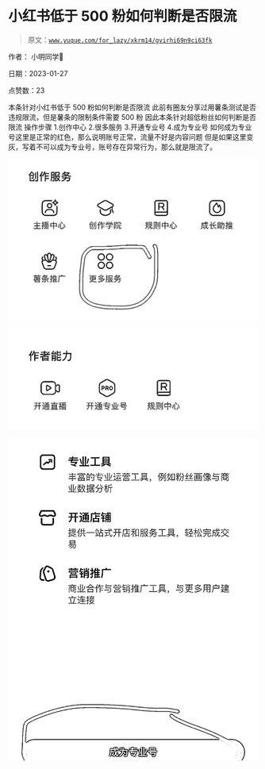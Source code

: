 # 小红书低于 500 粉如何判断是否限流

> 原文：[`www.yuque.com/for_lazy/xkrm14/gvirhi69n9ci63fk`](https://www.yuque.com/for_lazy/xkrm14/gvirhi69n9ci63fk)

作者： 小明同学 

日期：2023-01-27 

点赞数：23 

本条针对小红书低于 500 粉如何判断是否限流 此前有圈友分享过用薯条测试是否违规限流，但是薯条的限制条件需要 500 粉 因此本条针对超低粉丝如何判断是否限流 操作步骤 1.创作中心 2.很多服务 3.开通专业号 4.成为专业号 如何成为专业号这里是正常的红色，那么说明账号正常，流量不好是内容问题 但是如果这里变灰，写着不可以成为专业号，账号存在异常行为，那么就是限流了。 

![](img/19e2d7ab4400223240c212ceace0439e.png) 

![](img/29c72aa5af22f30a92a6c6e189dde9d3.png) 

![](img/7ca2c2512cd4646f0cdca44cb054ce38.png) 

